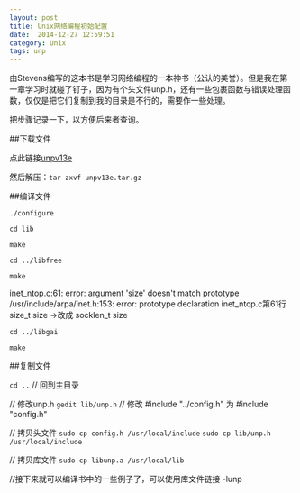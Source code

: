 ```yaml
---
layout: post
title: Unix网络编程初始配置
date:  2014-12-27 12:59:51   
category: Unix
tags: unp
---
```


由Stevens编写的这本书是学习网络编程的一本神书（公认的美誉）。但是我在第一章学习时就碰了钉子，因为有个头文件unp.h，还有一些包裹函数与错误处理函数，仅仅是把它们复制到我的目录是不行的，需要作一些处理。

把步骤记录一下，以方便后来者查询。

##下载文件

点此链接[unpv13e](http://www.unpbook.com/unpv13e.tar.gz)

然后解压：`tar zxvf unpv13e.tar.gz`

##编译文件

`./configure`

`cd lib`

`make`

`cd ../libfree`

`make`

inet_ntop.c:61: error: argument 'size' doesn't match prototype
/usr/include/arpa/inet.h:153: error: prototype declaration
inet_ntop.c第61行 size_t size ->改成 socklen_t size

`cd ../libgai`

`make`

##复制文件

`cd ..`   // 回到主目录

// 修改unp.h
`gedit lib/unp.h`    // 修改 #include "../config.h" 为 #include "config.h"

// 拷贝头文件
`sudo cp config.h /usr/local/include`
`sudo cp lib/unp.h /usr/local/include`

// 拷贝库文件
`sudo cp libunp.a /usr/local/lib`

//接下来就可以编译书中的一些例子了，可以使用库文件链接 -lunp



















